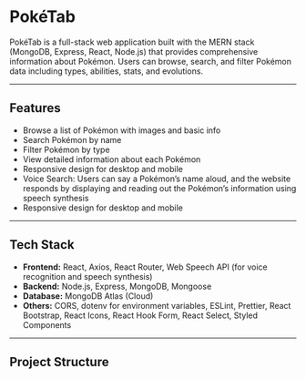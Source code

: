 # PokéTab

PokéTab is a full-stack web application built with the MERN stack (MongoDB, Express, React, Node.js) that provides comprehensive information about Pokémon. Users can browse, search, and filter Pokémon data including types, abilities, stats, and evolutions.

---

## Features

- Browse a list of Pokémon with images and basic info  
- Search Pokémon by name  
- Filter Pokémon by type  
- View detailed information about each Pokémon  
- Responsive design for desktop and mobile
- Voice Search: Users can say a Pokémon’s name aloud, and the website responds by displaying and reading out the Pokémon’s information using speech synthesis  
- Responsive design for desktop and mobile

---

## Tech Stack

- **Frontend:** React, Axios, React Router, Web Speech API (for voice recognition and speech synthesis)  
- **Backend:** Node.js, Express, MongoDB, Mongoose  
- **Database:** MongoDB Atlas (Cloud)  
- **Others:** CORS, dotenv for environment variables, ESLint, Prettier, React Bootstrap, React Icons, React Hook Form, React Select, Styled Components
---

## Project Structure


